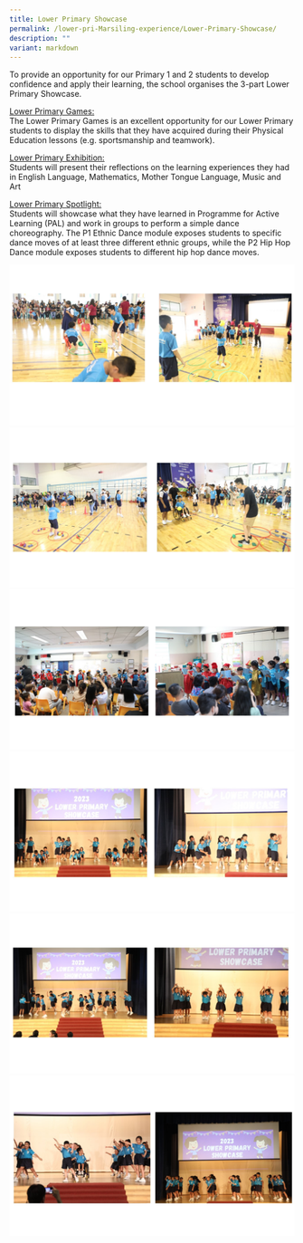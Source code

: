 ```yaml
---
title: Lower Primary Showcase
permalink: /lower-pri-Marsiling-experience/Lower-Primary-Showcase/
description: ""
variant: markdown
---
```

To provide an opportunity for our Primary 1 and 2 students to develop confidence and apply their learning, the school organises the 3-part Lower Primary Showcase.  
  
<u>Lower Primary Games:</u>  
The Lower Primary Games is an excellent opportunity for our Lower Primary students to display the skills that they have acquired during their Physical Education lessons (e.g. sportsmanship and teamwork).  
  

<u>Lower Primary Exhibition:</u>  
Students will present their reflections on the learning experiences they had in English Language, Mathematics, Mother Tongue Language, Music and Art

  

<u>Lower Primary Spotlight:</u>  
Students will showcase what they have learned in Programme for Active Learning (PAL) and work in groups to perform a simple dance choreography. The P1 Ethnic Dance module exposes students to specific dance moves of at least three different ethnic groups, while the P2 Hip Hop Dance module exposes students to different hip hop dance moves.

![](/images/LP%20MPS%20Experience/Slide1.JPG)
![](/images/LP%20MPS%20Experience/Slide2.JPG)
![](/images/LP%20MPS%20Experience/Slide3.JPG)
![](/images/LP%20MPS%20Experience/Slide4.JPG)
![](/images/LP%20MPS%20Experience/Slide5.JPG)
![](/images/LP%20MPS%20Experience/Slide6.JPG)